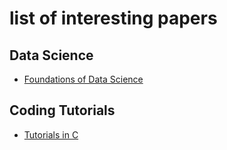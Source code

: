 # list of interesting papers

## Data Science
- [Foundations of Data Science](http://www.cs.cornell.edu/jeh/book.pdf)

## Coding Tutorials
- [Tutorials in C](https://github.com/rby90/Project-Based-Tutorials-in-C)
